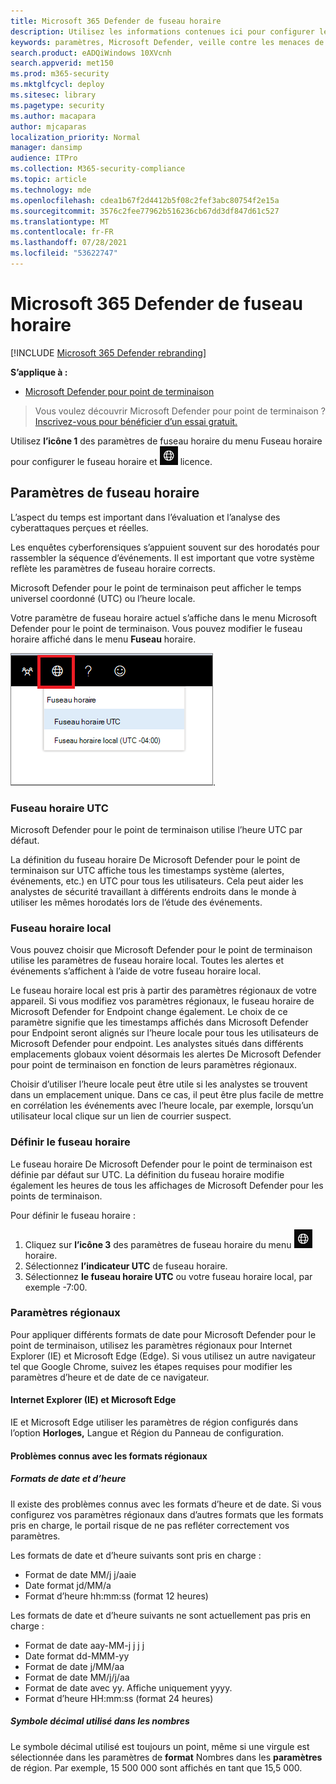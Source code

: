 ```yaml
---
title: Microsoft 365 Defender de fuseau horaire
description: Utilisez les informations contenues ici pour configurer les paramètres Microsoft 365 Defender fuseau horaire et afficher les informations de licence.
keywords: paramètres, Microsoft Defender, veille contre les menaces de cybersécurité, Microsoft Defender pour le point de terminaison, fuseau horaire, utc, heure locale, licence
search.product: eADQiWindows 10XVcnh
search.appverid: met150
ms.prod: m365-security
ms.mktglfcycl: deploy
ms.sitesec: library
ms.pagetype: security
ms.author: macapara
author: mjcaparas
localization_priority: Normal
manager: dansimp
audience: ITPro
ms.collection: M365-security-compliance
ms.topic: article
ms.technology: mde
ms.openlocfilehash: cdea1b67f2d4412b5f08c2fef3abc80754f2e15a
ms.sourcegitcommit: 3576c2fee77962b516236cb67dd3df847d61c527
ms.translationtype: MT
ms.contentlocale: fr-FR
ms.lasthandoff: 07/28/2021
ms.locfileid: "53622747"
---
```

# <a name="microsoft-365-defender-time-zone-settings"></a>Microsoft 365 Defender de fuseau horaire

[!INCLUDE [Microsoft 365 Defender rebranding](../../includes/microsoft-defender.md)]

**S’applique à :**
- [Microsoft Defender pour point de terminaison](https://go.microsoft.com/fwlink/p/?linkid=2154037)


> Vous voulez découvrir Microsoft Defender pour point de terminaison ? [Inscrivez-vous pour bénéficier d’un essai gratuit.](https://www.microsoft.com/microsoft-365/windows/microsoft-defender-atp?ocid=docs-wdatp-settings-abovefoldlink)

Utilisez **l’icône 1** des paramètres de fuseau horaire du menu Fuseau horaire pour configurer le fuseau horaire et ![ afficher les informations de ](images/atp-time-zone.png) licence.

## <a name="time-zone-settings"></a>Paramètres de fuseau horaire

L’aspect du temps est important dans l’évaluation et l’analyse des cyberattaques perçues et réelles.

Les enquêtes cyberforensiques s’appuient souvent sur des horodatés pour rassembler la séquence d’événements. Il est important que votre système reflète les paramètres de fuseau horaire corrects.

Microsoft Defender pour le point de terminaison peut afficher le temps universel coordonné (UTC) ou l’heure locale.

Votre paramètre de fuseau horaire actuel s’affiche dans le menu Microsoft Defender pour le point de terminaison. Vous pouvez modifier le fuseau horaire affiché dans le menu **Fuseau** horaire.

![Paramètres de fuseau horaire icône2](images/atp-time-zone-menu.png).

### <a name="utc-time-zone"></a>Fuseau horaire UTC

Microsoft Defender pour le point de terminaison utilise l’heure UTC par défaut.

La définition du fuseau horaire De Microsoft Defender pour le point de terminaison sur UTC affiche tous les timestamps système (alertes, événements, etc.) en UTC pour tous les utilisateurs. Cela peut aider les analystes de sécurité travaillant à différents endroits dans le monde à utiliser les mêmes horodatés lors de l’étude des événements.

### <a name="local-time-zone"></a>Fuseau horaire local

Vous pouvez choisir que Microsoft Defender pour le point de terminaison utilise les paramètres de fuseau horaire local. Toutes les alertes et événements s’affichent à l’aide de votre fuseau horaire local.

Le fuseau horaire local est pris à partir des paramètres régionaux de votre appareil. Si vous modifiez vos paramètres régionaux, le fuseau horaire de Microsoft Defender for Endpoint change également. Le choix de ce paramètre signifie que les timestamps affichés dans Microsoft Defender pour Endpoint seront alignés sur l’heure locale pour tous les utilisateurs de Microsoft Defender pour endpoint. Les analystes situés dans différents emplacements globaux voient désormais les alertes De Microsoft Defender pour point de terminaison en fonction de leurs paramètres régionaux.

Choisir d’utiliser l’heure locale peut être utile si les analystes se trouvent dans un emplacement unique. Dans ce cas, il peut être plus facile de mettre en corrélation les événements avec l’heure locale, par exemple, lorsqu’un utilisateur local clique sur un lien de courrier suspect.

### <a name="set-the-time-zone"></a>Définir le fuseau horaire

Le fuseau horaire De Microsoft Defender pour le point de terminaison est définie par défaut sur UTC. La définition du fuseau horaire modifie également les heures de tous les affichages de Microsoft Defender pour les points de terminaison.

Pour définir le fuseau horaire :

1. Cliquez sur **l’icône 3** des paramètres de fuseau horaire du menu ![ Fuseau ](images/atp-time-zone.png) horaire.
2. Sélectionnez **l’indicateur UTC** de fuseau horaire.
3. Sélectionnez **le fuseau horaire UTC** ou votre fuseau horaire local, par exemple -7:00.

### <a name="regional-settings"></a>Paramètres régionaux

Pour appliquer différents formats de date pour Microsoft Defender pour le point de terminaison, utilisez les paramètres régionaux pour Internet Explorer (IE) et Microsoft Edge (Edge). Si vous utilisez un autre navigateur tel que Google Chrome, suivez les étapes requises pour modifier les paramètres d’heure et de date de ce navigateur. 

#### <a name="internet-explorer-ie-and-microsoft-edge"></a>Internet Explorer (IE) et Microsoft Edge

IE et Microsoft Edge utiliser  les paramètres de région configurés dans l’option **Horloges,** Langue et Région du Panneau de configuration. 

#### <a name="known-issues-with-regional-formats"></a>Problèmes connus avec les formats régionaux

##### <a name="date-and-time-formats"></a>Formats de date et d’heure

Il existe des problèmes connus avec les formats d’heure et de date. Si vous configurez vos paramètres régionaux dans d’autres formats que les formats pris en charge, le portail risque de ne pas refléter correctement vos paramètres.

Les formats de date et d’heure suivants sont pris en charge :

- Format de date MM/j j/aaie
- Date format jd/MM/a
- Format d’heure hh:mm:ss (format 12 heures)

Les formats de date et d’heure suivants ne sont actuellement pas pris en charge :

- Format de date aay-MM-j j j j
- Date format dd-MMM-yy
- Format de date j/MM/aa
- Format de date MM/j/j/aa
- Format de date avec yy. Affiche uniquement yyyy.
- Format d’heure HH:mm:ss (format 24 heures)

##### <a name="decimal-symbol-used-in-numbers"></a>Symbole décimal utilisé dans les nombres

Le symbole décimal utilisé est toujours un point, même si une virgule est sélectionnée dans les paramètres de **format** Nombres dans les **paramètres** de région. Par exemple, 15 500 000 sont affichés en tant que 15,5 000.
